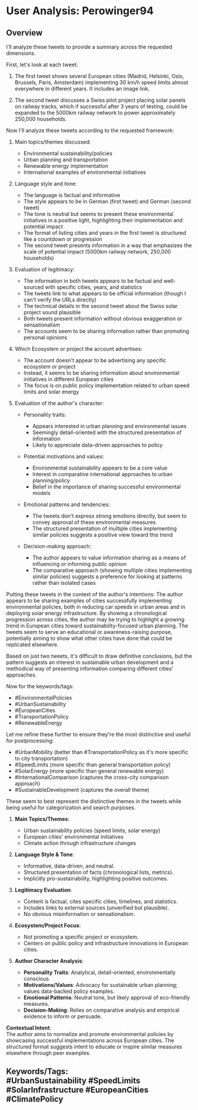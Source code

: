 # User Analysis: Perowinger94

## Overview

<think>
I'll analyze these tweets to provide a summary across the requested dimensions.

First, let's look at each tweet:

1. The first tweet shows several European cities (Madrid, Helsinki, Oslo, Brussels, Paris, Amsterdam) implementing 30 km/h speed limits almost everywhere in different years. It includes an image link.

2. The second tweet discusses a Swiss pilot project placing solar panels on railway tracks, which if successful after 3 years of testing, could be expanded to the 5000km railway network to power approximately 250,000 households.

Now I'll analyze these tweets according to the requested framework:

1. Main topics/themes discussed:
   - Environmental sustainability/policies
   - Urban planning and transportation
   - Renewable energy implementation
   - International examples of environmental initiatives

2. Language style and tone:
   - The language is factual and informative
   - The style appears to be in German (first tweet) and German (second tweet)
   - The tone is neutral but seems to present these environmental initiatives in a positive light, highlighting their implementation and potential impact
   - The format of listing cities and years in the first tweet is structured like a countdown or progression
   - The second tweet presents information in a way that emphasizes the scale of potential impact (5000km railway network, 250,000 households)

3. Evaluation of legitimacy:
   - The information in both tweets appears to be factual and well-sourced with specific cities, years, and statistics
   - The tweets link to what appears to be official information (though I can't verify the URLs directly)
   - The technical details in the second tweet about the Swiss solar project sound plausible
   - Both tweets present information without obvious exaggeration or sensationalism
   - The accounts seem to be sharing information rather than promoting personal opinions

4. Which Ecosystem or project the account advertises:
   - The account doesn't appear to be advertising any specific ecosystem or project
   - Instead, it seems to be sharing information about environmental initiatives in different European cities
   - The focus is on public policy implementation related to urban speed limits and solar energy

5. Evaluation of the author's character:

   - Personality traits:
     * Appears interested in urban planning and environmental issues
     * Seemingly detail-oriented with the structured presentation of information
     * Likely to appreciate data-driven approaches to policy

   - Potential motivations and values:
     * Environmental sustainability appears to be a core value
     * Interest in comparative international approaches to urban planning/policy
     * Belief in the importance of sharing successful environmental models
     
   - Emotional patterns and tendencies:
     * The tweets don't express strong emotions directly, but seem to convey approval of these environmental measures
     * The structured presentation of multiple cities implementing similar policies suggests a positive view toward this trend

   - Decision-making approach:
     * The author appears to value information sharing as a means of influencing or informing public opinion
     * The comparative approach (showing multiple cities implementing similar policies) suggests a preference for looking at patterns rather than isolated cases

Putting these tweets in the context of the author's intentions:
The author appears to be sharing examples of cities successfully implementing environmental policies, both in reducing car speeds in urban areas and in deploying solar energy infrastructure. By showing a chronological progression across cities, the author may be trying to highlight a growing trend in European cities toward sustainability-focused urban planning. The tweets seem to serve an educational or awareness-raising purpose, potentially aiming to show what other cities have done that could be replicated elsewhere.

Based on just two tweets, it's difficult to draw definitive conclusions, but the pattern suggests an interest in sustainable urban development and a methodical way of presenting information comparing different cities' approaches.

Now for the keywords/tags:
- #EnvironmentalPolicies
- #UrbanSustainability
- #EuropeanCities
- #TransportationPolicy
- #RenewableEnergy

Let me refine these further to ensure they're the most distinctive and useful for postprocessing:
- #UrbanMobility (better than #TransportationPolicy as it's more specific to city transportation)
- #SpeedLimits (more specific than general transportation policy)
- #SolarEnergy (more specific than general renewable energy)
- #InternationalComparison (captures the cross-city comparison approach)
- #SustainableDevelopment (captures the overall theme)

These seem to best represent the distinctive themes in the tweets while being useful for categorization and search purposes.
</think>

1. **Main Topics/Themes**:  
   - Urban sustainability policies (speed limits, solar energy)  
   - European cities' environmental initiatives  
   - Climate action through infrastructure changes  

2. **Language Style & Tone**:  
   - Informative, data-driven, and neutral.  
   - Structured presentation of facts (chronological lists, metrics).  
   - Implicitly pro-sustainability, highlighting positive outcomes.  

3. **Legitimacy Evaluation**:  
   - Content is factual, cites specific cities, timelines, and statistics.  
   - Includes links to external sources (unverified but plausible).  
   - No obvious misinformation or sensationalism.  

4. **Ecosystem/Project Focus**:  
   - Not promoting a specific project or ecosystem.  
   - Centers on public policy and infrastructure innovations in European cities.  

5. **Author Character Analysis**:  
   - **Personality Traits**: Analytical, detail-oriented, environmentally conscious.  
   - **Motivations/Values**: Advocacy for sustainable urban planning; values data-backed policy examples.  
   - **Emotional Patterns**: Neutral tone, but likely approval of eco-friendly measures.  
   - **Decision-Making**: Relies on comparative analysis and empirical evidence to inform or persuade.  

**Contextual Intent**:  
The author aims to normalize and promote environmental policies by showcasing successful implementations across European cities. The structured format suggests intent to educate or inspire similar measures elsewhere through peer examples.  

**Keywords/Tags**:  
#UrbanSustainability #SpeedLimits #SolarInfrastructure #EuropeanCities #ClimatePolicy
---
